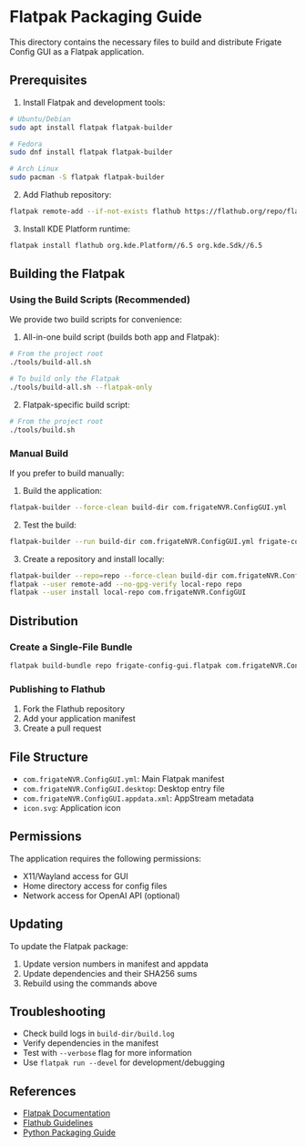 # Flatpak Packaging Guide

This directory contains the necessary files to build and distribute Frigate Config GUI as a Flatpak application.

## Prerequisites

1. Install Flatpak and development tools:
```bash
# Ubuntu/Debian
sudo apt install flatpak flatpak-builder

# Fedora
sudo dnf install flatpak flatpak-builder

# Arch Linux
sudo pacman -S flatpak flatpak-builder
```

2. Add Flathub repository:
```bash
flatpak remote-add --if-not-exists flathub https://flathub.org/repo/flathub.flatpakrepo
```

3. Install KDE Platform runtime:
```bash
flatpak install flathub org.kde.Platform//6.5 org.kde.Sdk//6.5
```

## Building the Flatpak

### Using the Build Scripts (Recommended)

We provide two build scripts for convenience:

1. All-in-one build script (builds both app and Flatpak):
```bash
# From the project root
./tools/build-all.sh

# To build only the Flatpak
./tools/build-all.sh --flatpak-only
```

2. Flatpak-specific build script:
```bash
# From the project root
./tools/build.sh
```

### Manual Build

If you prefer to build manually:

1. Build the application:
```bash
flatpak-builder --force-clean build-dir com.frigateNVR.ConfigGUI.yml
```

2. Test the build:
```bash
flatpak-builder --run build-dir com.frigateNVR.ConfigGUI.yml frigate-config-gui
```

3. Create a repository and install locally:
```bash
flatpak-builder --repo=repo --force-clean build-dir com.frigateNVR.ConfigGUI.yml
flatpak --user remote-add --no-gpg-verify local-repo repo
flatpak --user install local-repo com.frigateNVR.ConfigGUI
```

## Distribution

### Create a Single-File Bundle
```bash
flatpak build-bundle repo frigate-config-gui.flatpak com.frigateNVR.ConfigGUI
```

### Publishing to Flathub
1. Fork the Flathub repository
2. Add your application manifest
3. Create a pull request

## File Structure
- `com.frigateNVR.ConfigGUI.yml`: Main Flatpak manifest
- `com.frigateNVR.ConfigGUI.desktop`: Desktop entry file
- `com.frigateNVR.ConfigGUI.appdata.xml`: AppStream metadata
- `icon.svg`: Application icon

## Permissions
The application requires the following permissions:
- X11/Wayland access for GUI
- Home directory access for config files
- Network access for OpenAI API (optional)

## Updating
To update the Flatpak package:
1. Update version numbers in manifest and appdata
2. Update dependencies and their SHA256 sums
3. Rebuild using the commands above

## Troubleshooting
- Check build logs in `build-dir/build.log`
- Verify dependencies in the manifest
- Test with `--verbose` flag for more information
- Use `flatpak run --devel` for development/debugging

## References
- [Flatpak Documentation](https://docs.flatpak.org)
- [Flathub Guidelines](https://github.com/flathub/flathub/wiki/App-Requirements)
- [Python Packaging Guide](https://docs.flatpak.org/en/latest/python.html)